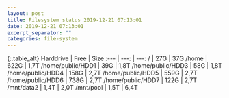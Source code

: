```yaml
---
layout: post
title: Filesystem status 2019-12-21 07:13:01
date: 2019-12-21 07:13:01
excerpt_separator: ""
categories: file-system
---
```

{:.table_alt}
Harddrive | Free | Size
:--- | ---: | ---:
/ | 27G | 37G
/home | 622G | 1,7T
/home/public/HDD1 | 39G | 1,8T
/home/public/HDD3 | 58G | 1,8T
/home/public/HDD4 | 158G | 2,7T
/home/public/HDD5 | 559G | 2,7T
/home/public/HDD6 | 738G | 2,7T
/home/public/HDD7 | 122G | 2,7T
/mnt/data2 | 1,4T | 2,0T
/mnt/pool | 1,5T | 6,4T

